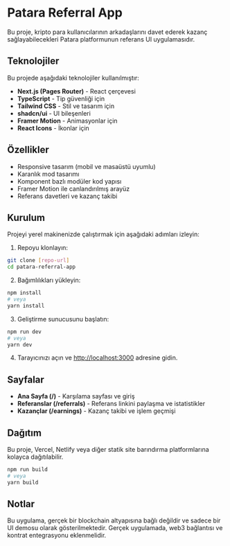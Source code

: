 # Patara Referral App

Bu proje, kripto para kullanıcılarının arkadaşlarını davet ederek kazanç sağlayabilecekleri Patara platformunun referans UI uygulamasıdır.

## Teknolojiler

Bu projede aşağıdaki teknolojiler kullanılmıştır:

- **Next.js (Pages Router)** - React çerçevesi
- **TypeScript** - Tip güvenliği için
- **Tailwind CSS** - Stil ve tasarım için
- **shadcn/ui** - UI bileşenleri
- **Framer Motion** - Animasyonlar için
- **React Icons** - İkonlar için

## Özellikler

- Responsive tasarım (mobil ve masaüstü uyumlu)
- Karanlık mod tasarımı
- Komponent bazlı modüler kod yapısı
- Framer Motion ile canlandırılmış arayüz
- Referans davetleri ve kazanç takibi

## Kurulum

Projeyi yerel makinenizde çalıştırmak için aşağıdaki adımları izleyin:

1. Repoyu klonlayın:
```bash
git clone [repo-url]
cd patara-referral-app
```

2. Bağımlılıkları yükleyin:
```bash
npm install
# veya
yarn install
```

3. Geliştirme sunucusunu başlatın:
```bash
npm run dev
# veya
yarn dev
```

4. Tarayıcınızı açın ve [http://localhost:3000](http://localhost:3000) adresine gidin.

## Sayfalar

- **Ana Sayfa (/)** - Karşılama sayfası ve giriş
- **Referanslar (/referrals)** - Referans linkini paylaşma ve istatistikler
- **Kazançlar (/earnings)** - Kazanç takibi ve işlem geçmişi

## Dağıtım

Bu proje, Vercel, Netlify veya diğer statik site barındırma platformlarına kolayca dağıtılabilir.

```bash
npm run build
# veya
yarn build
```

## Notlar

Bu uygulama, gerçek bir blockchain altyapısına bağlı değildir ve sadece bir UI demosu olarak gösterilmektedir. Gerçek uygulamada, web3 bağlantısı ve kontrat entegrasyonu eklenmelidir.

